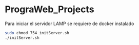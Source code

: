# PrograWeb_Projects

Para iniciar el servidor LAMP se requiere de docker instalado

```bash
sudo chmod 754 initServer.sh
./initServer.sh
```
